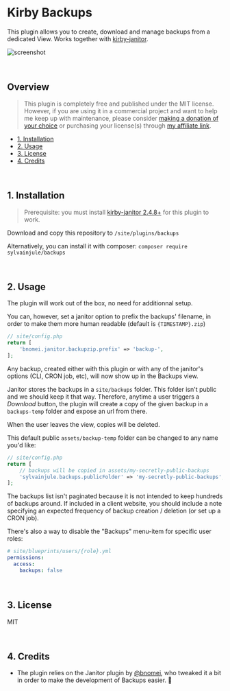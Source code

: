 # Kirby Backups

This plugin allows you to create, download and manage backups from a dedicated View. Works together with [kirby-janitor](https://github.com/bnomei/kirby3-janitor).

![screenshot](https://user-images.githubusercontent.com/14079751/79039902-d97f9b00-7be4-11ea-9d0d-d4e16dfff28e.jpg)

<br/>

## Overview

> This plugin is completely free and published under the MIT license. However, if you are using it in a commercial project and want to help me keep up with maintenance, please consider [making a donation of your choice](https://www.paypal.me/sylvainjule) or purchasing your license(s) through [my affiliate link](https://a.paddle.com/v2/click/1129/36369?link=1170).

- [1. Installation](#1-installation)
- [2. Usage](#2-usage)
- [3. License](#3-license)
- [4. Credits](#4-credits)

<br/>

## 1. Installation

> Prerequisite: you must install [kirby-janitor 2.4.8+](https://github.com/bnomei/kirby3-janitor) for this plugin to work.

Download and copy this repository to ```/site/plugins/backups```

Alternatively, you can install it with composer: ```composer require sylvainjule/backups```

<br/>

## 2. Usage

The plugin will work out of the box, no need for additionnal setup.

You can, however, set a janitor option to prefix the backups' filename, in order to make them more human readable (default is `{TIMESTAMP}.zip`)

```php
// site/config.php
return [
    'bnomei.janitor.backupzip.prefix' => 'backup-',
];
```

Any backup, created either with this plugin or with any of the janitor's options (CLI, CRON job, etc), will now show up in the Backups view.

Janitor stores the backups in a `site/backups` folder. This folder isn't public and we should keep it that way. Therefore, anytime a user triggers a *Download* button, the plugin will create a copy of the given backup in a `backups-temp` folder and expose an url from there.

When the user leaves the view, copies will be deleted.

This default public `assets/backup-temp` folder can be changed to any name you'd like:

```php
// site/config.php
return [
    // backups will be copied in assets/my-secretly-public-backups
    'sylvainjule.backups.publicFolder' => 'my-secretly-public-backups',
];
```

The backups list isn't paginated because it is not intended to keep hundreds of backups around. If included in a client website, you should include a note specifying an expected frequency of backup creation / deletion (or set up a CRON job).

There's also a way to disable the "Backups" menu-item for specific user roles:

```yml
# site/blueprints/users/{role}.yml
permissions:
  access:
    backups: false
```

<br/>

## 3. License

MIT

<br/>

## 4. Credits

- The plugin relies on the Janitor plugin by [@bnomei](https://github.com/bnomei), who tweaked it a bit in order to make the development of Backups easier. 🙏
